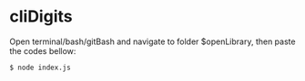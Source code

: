 # cliDigits

Open terminal/bash/gitBash and navigate to folder $openLibrary, then paste the codes bellow:
```
$ node index.js
```
